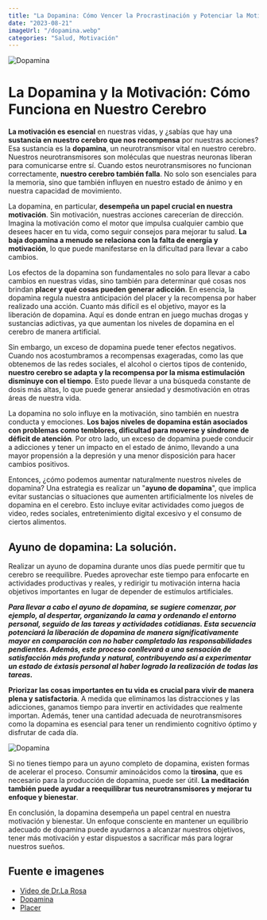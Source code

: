 ```yaml
---
title: "La Dopamina: Cómo Vencer la Procrastinación y Potenciar la Motivación"
date: "2023-08-21"
imageUrl: "/dopamina.webp"
categories: "Salud, Motivación"
---
```


![Dopamina](/dopamina.webp)

# La Dopamina y la Motivación: Cómo Funciona en Nuestro Cerebro

**La motivación es esencial** en nuestras vidas, y ¿sabías que hay una **sustancia en nuestro cerebro que nos recompensa** por nuestras acciones? Esa sustancia es la **dopamina**, un neurotransmisor vital en nuestro cerebro. Nuestros neurotransmisores son moléculas que nuestras neuronas liberan para comunicarse entre sí. Cuando estos neurotransmisores no funcionan correctamente, **nuestro cerebro también falla**. No solo son esenciales para la memoria, sino que también influyen en nuestro estado de ánimo y en nuestra capacidad de movimiento.

La dopamina, en particular, **desempeña un papel crucial en nuestra motivación**. Sin motivación, nuestras acciones carecerían de dirección. Imagina la motivación como el motor que impulsa cualquier cambio que desees hacer en tu vida, como seguir consejos para mejorar tu salud. **La baja dopamina a menudo se relaciona con la falta de energía y motivación**, lo que puede manifestarse en la dificultad para llevar a cabo cambios.

Los efectos de la dopamina son fundamentales no solo para llevar a cabo cambios en nuestras vidas, sino también para determinar qué cosas nos brindan **placer y qué cosas pueden generar adicción**. En esencia, la dopamina regula nuestra anticipación del placer y la recompensa por haber realizado una acción. Cuanto más difícil es el objetivo, mayor es la liberación de dopamina. Aquí es donde entran en juego muchas drogas y sustancias adictivas, ya que aumentan los niveles de dopamina en el cerebro de manera artificial.

Sin embargo, un exceso de dopamina puede tener efectos negativos. Cuando nos acostumbramos a recompensas exageradas, como las que obtenemos de las redes sociales, el alcohol o ciertos tipos de contenido, **nuestro cerebro se adapta y la recompensa por la misma estimulación disminuye con el tiempo**. Esto puede llevar a una búsqueda constante de dosis más altas, lo que puede generar ansiedad y desmotivación en otras áreas de nuestra vida.

La dopamina no solo influye en la motivación, sino también en nuestra conducta y emociones. **Los bajos niveles de dopamina están asociados con problemas como temblores, dificultad para moverse y síndrome de déficit de atención**. Por otro lado, un exceso de dopamina puede conducir a adicciones y tener un impacto en el estado de ánimo, llevando a una mayor propensión a la depresión y una menor disposición para hacer cambios positivos.

Entonces, ¿cómo podemos aumentar naturalmente nuestros niveles de dopamina? Una estrategia es realizar un "**ayuno de dopamina**", que implica evitar sustancias o situaciones que aumenten artificialmente los niveles de dopamina en el cerebro. Esto incluye evitar actividades como juegos de video, redes sociales, entretenimiento digital excesivo y el consumo de ciertos alimentos.

## Ayuno de dopamina: La solución.

Realizar un ayuno de dopamina durante unos días puede permitir que tu cerebro se reequilibre. Puedes aprovechar este tiempo para enfocarte en actividades productivas y reales, y redirigir tu motivación interna hacia objetivos importantes en lugar de depender de estímulos artificiales.

***Para llevar a cabo el ayuno de dopamina, se sugiere comenzar, por ejemplo, al despertar, organizando la cama y ordenando el entorno personal, seguido de las tareas y actividades cotidianas. Esta secuencia potenciará la liberación de dopamina de manera significativamente mayor en comparación con no haber completado las responsabilidades pendientes. Además, este proceso conllevará a una sensación de satisfacción más profunda y natural, contribuyendo así a experimentar un estado de éxtasis personal al haber logrado la realización de todas las tareas.***

**Priorizar las cosas importantes en tu vida es crucial para vivir de manera plena y satisfactoria**. A medida que eliminamos las distracciones y las adicciones, ganamos tiempo para invertir en actividades que realmente importan. Además, tener una cantidad adecuada de neurotransmisores como la dopamina es esencial para tener un rendimiento cognitivo óptimo y disfrutar de cada día.

![Dopamina](/placer.webp)

Si no tienes tiempo para un ayuno completo de dopamina, existen formas de acelerar el proceso. Consumir aminoácidos como la **tirosina**, que es necesario para la producción de dopamina, puede ser útil. **La meditación también puede ayudar a reequilibrar tus neurotransmisores y mejorar tu enfoque y bienestar**.

En conclusión, la dopamina desempeña un papel central en nuestra motivación y bienestar. Un enfoque consciente en mantener un equilibrio adecuado de dopamina puede ayudarnos a alcanzar nuestros objetivos, tener más motivación y estar dispuestos a sacrificar más para lograr nuestros sueños.

## Fuente e imagenes
- [Video de Dr.La Rosa](https://www.youtube.com/watch?v=d9EOO-qhC-g)
- [Dopamina](https://www.upb.edu.co/es/imagenes/img-diferenciaplacerbienestar-blg-1464210260228.jpg)
- [Placer](https://cdn0.psicologia-online.com/es/posts/6/5/3/que_es_la_dopamina_definicion_y_funciones_4356_orig.jpg)